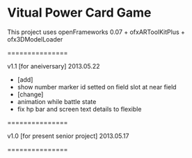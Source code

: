 Vitual Power Card Game
===============

This project uses openFrameworks 0.07 + ofxARToolKitPlus + ofx3DModelLoader

===============


v1.1 [for aneiversary]
2013.05.22
- [add]
- show number marker id setted on field slot at near field 
- [change] 
- animation while battle state
- fix hp bar and screen text details to flexible

===============

v1.0 [for present senior project]
2013.05.17

===============
